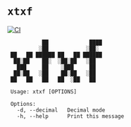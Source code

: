 # `xtxf`
[![CI](https://github.com/charlesrocket/xtxf/actions/workflows/ci.yml/badge.svg?branch=trunk)](https://github.com/charlesrocket/xtxf/actions/workflows/ci.yml)

```
           ██             ████
          ░██            ░██░
 ██   ██ ██████ ██   ██ ██████
  ██░██    ██░  ░██░██   ░██
   ███     ██    ░███     ██
  ██░██   ░██    ██░██   ░██
 ██   ██   ██   ██  ░██   ██

 Usage: xtxf [OPTIONS]

 Options:
   -d, --decimal   Decimal mode
   -h, --help      Print this message
```
